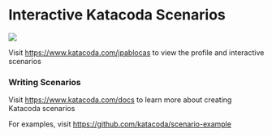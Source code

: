 # Interactive Katacoda Scenarios

[![](http://shields.katacoda.com/katacoda/jpablocas/count.svg)](https://www.katacoda.com/jpablocas "Get your profile on Katacoda.com")

Visit https://www.katacoda.com/jpablocas to view the profile and interactive scenarios

### Writing Scenarios
Visit https://www.katacoda.com/docs to learn more about creating Katacoda scenarios

For examples, visit https://github.com/katacoda/scenario-example
